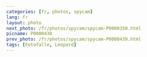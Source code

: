 ```yaml
---
categories: [fr, photos, spycam]
lang: fr
layout: photo
next_photo: /fr/photos/spycam/spycam-P0000350.html
picname: P0000438
prev_photo: /fr/photos/spycam/spycam-P0000439.html
tags: [Fotofalle, Leopard]
---
```

